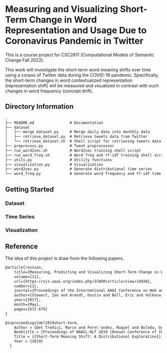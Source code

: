 # Measuring and Visualizing Short-Term Change in Word Representation and Usage Due to Coronavirus Pandemic in Twitter

This is a course project for CSC2611 (Computational Models of Semantic Change Fall 2022). 

This work will investigate the short-term word meaning shifts over time using a corpus of Twitter data
during the COVID-19 pandemic. Specifically, the short-term changes in word contextualized representation
(representation shift) will be measured and visualized in contrast with such changes in word frequency (concept drift).

## Directory Information

```txt
.
├── README.md                # Documentation
├── dataset 
│   ├── merge_dataset.py     # Merge daily data into monthly data
│   ├── retrieve_dataset.py  # Retrieve tweets data from Twitter
│   └── retrieve_dataset.sh  # Shell script for retrieving tweets data from Twitter
├── preprocess.py            # Tweet proprocessor 
├── run_word2vec.sh          # Word2vec training shell script
├── run_word_freq.sh         # Word freq and tf-idf training shell script
├── utils.py                 # Utility functions
├── visualization.py         # Visualization
├── word2vec.py              # Generate distributional time series
└── word_freq.py             # Generate word frequency and tf-idf time series
```

## Getting Started

### Dataset



### Time Series



### Visualization



## Reference

The idea of this project is draw from the following papers.

```latex
@article{russian, 
    title={Measuring, Predicting and Visualizing Short-Term Change in Word Representation and Usage in VKontakte Social Network}, 
    volume={11}, 
    url={https://ojs.aaai.org/index.php/ICWSM/article/view/14938},
    number={1}, 
    journal={Proceedings of the International AAAI Conference on Web and Social Media}, 
    author={Stewart, Ian and Arendt, Dustin and Bell, Eric and Volkova, Svitlana}, 
    year={2017}, 
    month={May}, 
    pages={672-675} 
}
```

```latex
@inproceedings{del2019short-term,
	Author = {Del Tredici, Marco and Fern\'andez, Raquel and Boleda, Gemma},
	Booktitle = {Proceedings of NAACL-HLT 2019 (Annual Conference of the North American Chapter of the Association for Computational Linguistics)},
	Title = {{Short-Term Meaning Shift: A Distributional Exploration}},
	Year = {2019}
  }
```
